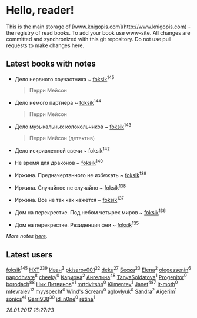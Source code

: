 # Hello, reader!
This is the main storage of [www.knigopis.com](http://www.knigopis.com) - the registry of read books.
To add your book use www-site. All changes are committed and synchronized with this git repository.
Do not use pull requests to make changes here.


## Latest books with notes
* Дело нервного соучастника ~ [foksik](users/173/1734575-vkontakte)<sup>145</sup>
    > Перри Мейсон

* Дело немого партнера ~ [foksik](users/173/1734575-vkontakte)<sup>144</sup>
    > Перри Мейсон

* Дело музыкальных колокольчиков ~ [foksik](users/173/1734575-vkontakte)<sup>143</sup>
    > Перри Мейсон (детектив)

* Дело искривленной свечи ~ [foksik](users/173/1734575-vkontakte)<sup>142</sup>

* Не время для драконов ~ [foksik](users/173/1734575-vkontakte)<sup>140</sup>

* Иржина. Предначертанного не избежать ~ [foksik](users/173/1734575-vkontakte)<sup>139</sup>

* Иржина. Случайное не случайно ~ [foksik](users/173/1734575-vkontakte)<sup>138</sup>

* Иржина. Все не так как кажется ~ [foksik](users/173/1734575-vkontakte)<sup>137</sup>

* Дом на перекрестке. Под небом четырех миров ~ [foksik](users/173/1734575-vkontakte)<sup>136</sup>

* Дом на перекрестке. Резиденция феи ~ [foksik](users/173/1734575-vkontakte)<sup>135</sup>


_More notes [here](latest_books_with_notes.md)._


## Latest users
[foksik](users/173/1734575-vkontakte)<sup>145</sup> 
[HXT](users/100/100002563462782-facebook)<sup>239</sup> 
[Иван](users/111/111223381196748176136-google)<sup>3</sup> 
[pkisarov001](users/311/311057796-yandex)<sup>22</sup> 
[deku](users/384/384194935-vkontakte)<sup>27</sup> 
[Беска](users/157/1577468-vkontakte)<sup>23</sup> 
[Elena](users/459/459594264-yandex)<sup>2</sup> 
[olegessenin](users/390/3901448-vkontakte)<sup>6</sup> 
[napodhvate](users/585/585811540906733201-mailru)<sup>8</sup> 
[cheeky](users/100/100000019595884-facebook)<sup>0</sup> 
[Кариона](users/401/401225211-vkontakte)<sup>2</sup> 
[Ангелина](users/837/83788782-vkontakte)<sup>48</sup> 
[TanyaSoldatova](users/140/140832989-vkontakte)<sup>1</sup> 
[Progenitor](users/310/310433527-vkontakte)<sup>0</sup> 
[borodach](users/157/15706320-vkontakte)<sup>88</sup> 
[Ник Литвинов](users/241/241974816-vkontakte)<sup>91</sup> 
[mrtdvltshn](users/291/29152388-vkontakte)<sup>0</sup> 
[Klimentev](users/104/104202610850481913650-google)<sup>1</sup> 
[Janet](users/205/20565064-vkontakte)<sup>487</sup> 
[it-moth](users/100/100001185091151-facebook)<sup>0</sup> 
[mfevralev](users/140/140966150-vkontakte)<sup>17</sup> 
[myyspecht](users/321/3211454-vkontakte)<sup>0</sup> 
[Wind's Scream](users/290/29027836-vkontakte)<sup>0</sup> 
[aglovlyuk](users/815/8156510-vkontakte)<sup>0</sup> 
[Sandra](users/242/242184576223760-facebook)<sup>2</sup> 
[Aigerim](users/157/157708568-vkontakte)<sup>1</sup> 
[sonics](users/588/5880221-vkontakte)<sup>41</sup> 
[Garri938](users/114/114389869162010721507-google)<sup>30</sup> 
[id_n0ne](users/182/18203635-vkontakte)<sup>0</sup> 
[retina](users/390/3900602-vkontakte)<sup>1</sup> 


_28.01.2017 16:27:23_
